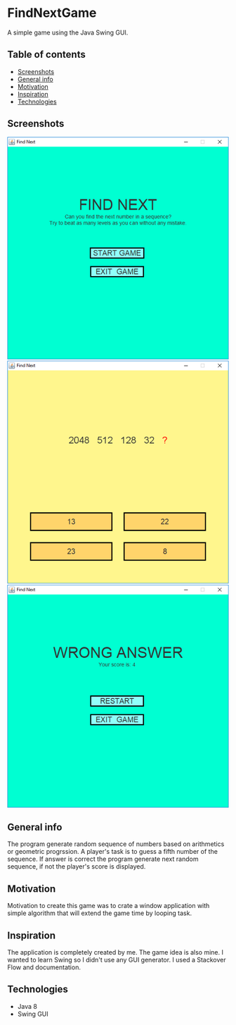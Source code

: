 # FindNextGame
A simple game using the Java Swing GUI.

## Table of contents
* [Screenshots](#screenshots)
* [General info](#general-info)
* [Motivation](#motivation)
* [Inspiration](#inspiration)
* [Technologies](#technologies)

## Screenshots
![Start panel](./images/start_panel.png)
![Example sequence 2](./images/example_sequence2.png)
![End panel](./images/end_panel.png)

## General info
The program generate random sequence of numbers based on arithmetics or geometric progrssion. A player's task is to guess a fifth number of the sequence. If answer is correct the program generate next random sequence, if not the player's score is displayed.

## Motivation
Motivation to create this game was to crate a window application with simple algorithm that will extend the game time by looping task.

## Inspiration
The application is completely created by me. The game idea is also mine. I wanted to learn Swing so I didn't use any GUI generator.
I used a Stackover Flow and documentation. 

## Technologies
* Java 8
* Swing GUI
